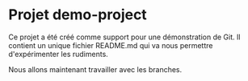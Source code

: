 # Projet demo-project

Ce projet a été créé comme support pour une démonstration de Git.
Il contient un unique fichier README.md qui va nous permettre d'expérimenter les rudiments.

Nous allons maintenant travailler avec les branches.
